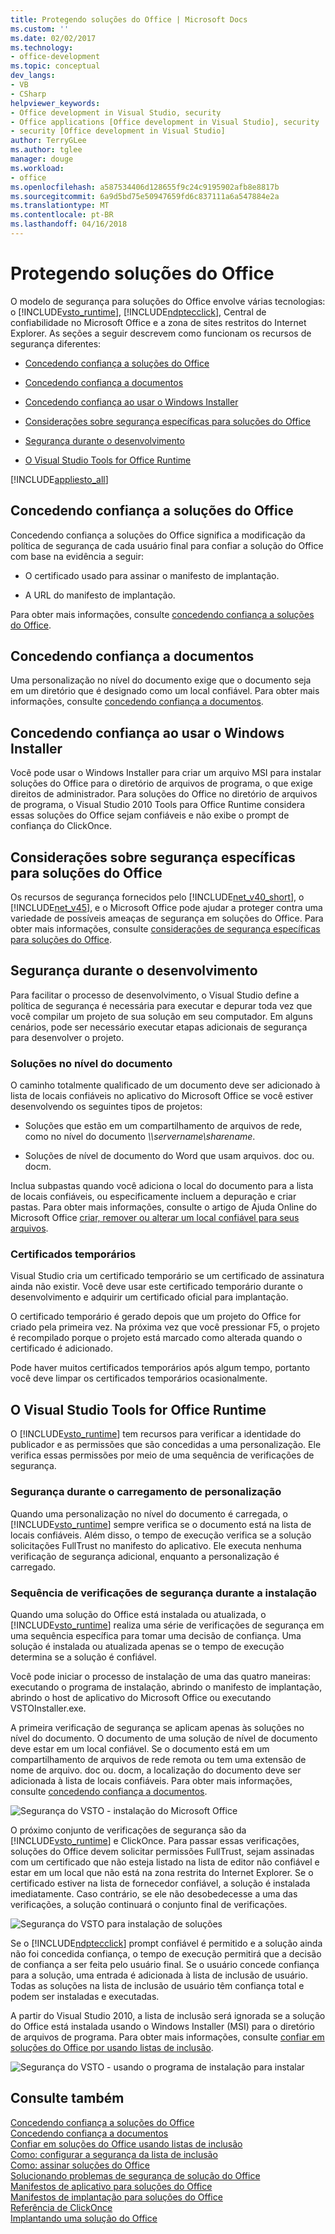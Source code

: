 ```yaml
---
title: Protegendo soluções do Office | Microsoft Docs
ms.custom: ''
ms.date: 02/02/2017
ms.technology:
- office-development
ms.topic: conceptual
dev_langs:
- VB
- CSharp
helpviewer_keywords:
- Office development in Visual Studio, security
- Office applications [Office development in Visual Studio], security
- security [Office development in Visual Studio]
author: TerryGLee
ms.author: tglee
manager: douge
ms.workload:
- office
ms.openlocfilehash: a587534406d128655f9c24c9195902afb8e8817b
ms.sourcegitcommit: 6a9d5bd75e50947659fd6c837111a6a547884e2a
ms.translationtype: MT
ms.contentlocale: pt-BR
ms.lasthandoff: 04/16/2018
---
```

# <a name="securing-office-solutions"></a>Protegendo soluções do Office
  O modelo de segurança para soluções do Office envolve várias tecnologias: o [!INCLUDE[vsto_runtime](../vsto/includes/vsto-runtime-md.md)], [!INCLUDE[ndptecclick](../vsto/includes/ndptecclick-md.md)], Central de confiabilidade no Microsoft Office e a zona de sites restritos do Internet Explorer. As seções a seguir descrevem como funcionam os recursos de segurança diferentes:  
  
-   [Concedendo confiança a soluções do Office](#GrantingTrustToSolutions)  
  
-   [Concedendo confiança a documentos](#GrantingTrustToDocuments)  
  
-   [Concedendo confiança ao usar o Windows Installer](#GrantingTrustWindowsInstaller)  
  
-   [Considerações sobre segurança específicas para soluções do Office](#Security)  
  
-   [Segurança durante o desenvolvimento](#SecurityDuringDeployment)  
  
-   [O Visual Studio Tools for Office Runtime](#VisualStudioToolsForOfficeRuntime)  
  
 [!INCLUDE[appliesto_all](../vsto/includes/appliesto-all-md.md)]  
  
##  <a name="GrantingTrustToSolutions"></a> Concedendo confiança a soluções do Office  
 Concedendo confiança a soluções do Office significa a modificação da política de segurança de cada usuário final para confiar a solução do Office com base na evidência a seguir:  
  
-   O certificado usado para assinar o manifesto de implantação.  
  
-   A URL do manifesto de implantação.  
  
 Para obter mais informações, consulte [concedendo confiança a soluções do Office](../vsto/granting-trust-to-office-solutions.md).  
  
##  <a name="GrantingTrustToDocuments"></a> Concedendo confiança a documentos  
 Uma personalização no nível do documento exige que o documento seja em um diretório que é designado como um local confiável. Para obter mais informações, consulte [concedendo confiança a documentos](../vsto/granting-trust-to-documents.md).  
  
##  <a name="GrantingTrustWindowsInstaller"></a> Concedendo confiança ao usar o Windows Installer  
 Você pode usar o Windows Installer para criar um arquivo MSI para instalar soluções do Office para o diretório de arquivos de programa, o que exige direitos de administrador. Para soluções do Office no diretório de arquivos de programa, o Visual Studio 2010 Tools para Office Runtime considera essas soluções do Office sejam confiáveis e não exibe o prompt de confiança do ClickOnce.  
  
##  <a name="Security"></a> Considerações sobre segurança específicas para soluções do Office  
 Os recursos de segurança fornecidos pelo [!INCLUDE[net_v40_short](../sharepoint/includes/net-v40-short-md.md)], o [!INCLUDE[net_v45](../vsto/includes/net-v45-md.md)], e o Microsoft Office pode ajudar a proteger contra uma variedade de possíveis ameaças de segurança em soluções do Office. Para obter mais informações, consulte [considerações de segurança específicas para soluções do Office](../vsto/specific-security-considerations-for-office-solutions.md).  
  
##  <a name="SecurityDuringDeployment"></a> Segurança durante o desenvolvimento  
 Para facilitar o processo de desenvolvimento, o Visual Studio define a política de segurança é necessária para executar e depurar toda vez que você compilar um projeto de sua solução em seu computador. Em alguns cenários, pode ser necessário executar etapas adicionais de segurança para desenvolver o projeto.  
  
### <a name="document-level-solutions"></a>Soluções no nível do documento  
 O caminho totalmente qualificado de um documento deve ser adicionado à lista de locais confiáveis no aplicativo do Microsoft Office se você estiver desenvolvendo os seguintes tipos de projetos:  
  
-   Soluções que estão em um compartilhamento de arquivos de rede, como no nível do documento  *\\\servername\sharename*.  
  
-   Soluções de nível de documento do Word que usam arquivos. doc ou. docm.  
  
 Inclua subpastas quando você adiciona o local do documento para a lista de locais confiáveis, ou especificamente incluem a depuração e criar pastas. Para obter mais informações, consulte o artigo de Ajuda Online do Microsoft Office [criar, remover ou alterar um local confiável para seus arquivos](https://support.office.com/en-au/article/Create-remove-or-change-a-trusted-location-for-your-files-f5151879-25ea-4998-80a5-4208b3540a62).  
  
### <a name="temporary-certificates"></a>Certificados temporários  
 Visual Studio cria um certificado temporário se um certificado de assinatura ainda não existir. Você deve usar este certificado temporário durante o desenvolvimento e adquirir um certificado oficial para implantação.  
  
 O certificado temporário é gerado depois que um projeto do Office for criado pela primeira vez. Na próxima vez que você pressionar F5, o projeto é recompilado porque o projeto está marcado como alterada quando o certificado é adicionado.  
  
 Pode haver muitos certificados temporários após algum tempo, portanto você deve limpar os certificados temporários ocasionalmente.  
  
##  <a name="VisualStudioToolsForOfficeRuntime"></a> O Visual Studio Tools for Office Runtime  
 O [!INCLUDE[vsto_runtime](../vsto/includes/vsto-runtime-md.md)] tem recursos para verificar a identidade do publicador e as permissões que são concedidas a uma personalização. Ele verifica essas permissões por meio de uma sequência de verificações de segurança.  
  
### <a name="security-during-customization-loading"></a>Segurança durante o carregamento de personalização  
 Quando uma personalização no nível do documento é carregada, o [!INCLUDE[vsto_runtime](../vsto/includes/vsto-runtime-md.md)] sempre verifica se o documento está na lista de locais confiáveis. Além disso, o tempo de execução verifica se a solução solicitações FullTrust no manifesto do aplicativo. Ele executa nenhuma verificação de segurança adicional, enquanto a personalização é carregado.  
  
### <a name="sequence-of-security-checks-during-installation"></a>Sequência de verificações de segurança durante a instalação  
 Quando uma solução do Office está instalada ou atualizada, o [!INCLUDE[vsto_runtime](../vsto/includes/vsto-runtime-md.md)] realiza uma série de verificações de segurança em uma sequência específica para tomar uma decisão de confiança. Uma solução é instalada ou atualizada apenas se o tempo de execução determina se a solução é confiável.  
  
 Você pode iniciar o processo de instalação de uma das quatro maneiras: executando o programa de instalação, abrindo o manifesto de implantação, abrindo o host de aplicativo do Microsoft Office ou executando VSTOInstaller.exe.  
  
 A primeira verificação de segurança se aplicam apenas às soluções no nível do documento. O documento de uma solução de nível de documento deve estar em um local confiável. Se o documento está em um compartilhamento de arquivos de rede remota ou tem uma extensão de nome de arquivo. doc ou. docm, a localização do documento deve ser adicionada à lista de locais confiáveis. Para obter mais informações, consulte [concedendo confiança a documentos](../vsto/granting-trust-to-documents.md).  
  
 ![Segurança do VSTO - instalação do Microsoft Office](../vsto/media/host-install.png "segurança do VSTO - instalação do Microsoft Office")  
  
 O próximo conjunto de verificações de segurança são da [!INCLUDE[vsto_runtime](../vsto/includes/vsto-runtime-md.md)] e ClickOnce. Para passar essas verificações, soluções do Office devem solicitar permissões FullTrust, sejam assinadas com um certificado que não esteja listado na lista de editor não confiável e estar em um local que não está na zona restrita do Internet Explorer. Se o certificado estiver na lista de fornecedor confiável, a solução é instalada imediatamente. Caso contrário, se ele não desobedecesse a uma das verificações, a solução continuará o conjunto final de verificações.  
  
 ![Segurança do VSTO para instalação de soluções](../vsto/media/installing.png "segurança do VSTO para instalação de soluções")  
  
 Se o [!INCLUDE[ndptecclick](../vsto/includes/ndptecclick-md.md)] prompt confiável é permitido e a solução ainda não foi concedida confiança, o tempo de execução permitirá que a decisão de confiança a ser feita pelo usuário final. Se o usuário concede confiança para a solução, uma entrada é adicionada à lista de inclusão de usuário. Todas as soluções na lista de inclusão de usuário têm confiança total e podem ser instaladas e executadas.  
  
 A partir do Visual Studio 2010, a lista de inclusão será ignorada se a solução do Office está instalada usando o Windows Installer (MSI) para o diretório de arquivos de programa. Para obter mais informações, consulte [confiar em soluções do Office por usando listas de inclusão](../vsto/trusting-office-solutions-by-using-inclusion-lists.md).  
  
 ![Segurança do VSTO - usando o programa de instalação para instalar](../vsto/media/setup-vstoinstaller.png "segurança do VSTO - usando o programa de instalação para instalar")  
  
## <a name="see-also"></a>Consulte também  
 [Concedendo confiança a soluções do Office](../vsto/granting-trust-to-office-solutions.md)   
 [Concedendo confiança a documentos](../vsto/granting-trust-to-documents.md)   
 [Confiar em soluções do Office usando listas de inclusão](../vsto/trusting-office-solutions-by-using-inclusion-lists.md)   
 [Como: configurar a segurança da lista de inclusão](../vsto/how-to-configure-inclusion-list-security.md)   
 [Como: assinar soluções do Office](../vsto/how-to-sign-office-solutions.md)   
 [Solucionando problemas de segurança de solução do Office](../vsto/troubleshooting-office-solution-security.md)   
 [Manifestos de aplicativo para soluções do Office](../vsto/application-manifests-for-office-solutions.md)   
 [Manifestos de implantação para soluções do Office](../vsto/deployment-manifests-for-office-solutions.md)   
 [Referência de ClickOnce](/visualstudio/deployment/clickonce-reference)   
 [Implantando uma solução do Office](../vsto/deploying-an-office-solution.md)  
  
  